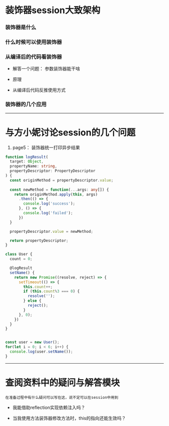 # 装饰器session大致架构

### 装饰器是什么

### 什么时候可以使用装饰器

### 从编译后的代码看装饰器

- 解答一个问题： 参数装饰器能干啥

- 原理

- 从编译后代码反推使用方式


### 装饰器的几个应用


------------------

# 与方小妮讨论session的几个问题

1. page5： 装饰器统一打印异步结果
```typescript
function logResult(
  target: Object,
  propertyName: string,
  propertyDescriptor: PropertyDescriptor
) {
  const originMethod = propertyDescriptor.value;
  
  const newMethod = function(...args: any[]) {
    return originMethod.apply(this, args) 
      .then(() => {
        console.log('success');
      }, () => {
        console.log('failed');
      })
  }

  propertyDescriptor.value = newMethod;

  return propertyDescriptor;
}

class User {
  count = 0;

  @logResult
  setName() {
    return new Promise((resolve, reject) => {
      setTimeout(() => {
        this.count++;
        if (this.count%3 === 0) {
          resolve('');
        } else {
          reject();
        }
      }, 0);
    })
  }
}


const user = new User();
for(let i = 0; i < 6; i++) {
  console.log(user.setName());
}
```

------------------

# 查阅资料中的疑问与解答模块

`在准备过程中有什么疑问可以写在这，说不定可以在session中用到`

- 我能借助reflection实现依赖注入吗？

- 当我使用方法装饰器修改方法时，this的指向还能生效吗？
